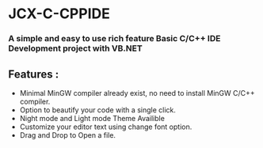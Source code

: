 # JCX-C-CPPIDE
### A simple and easy to use rich feature Basic C/C++ IDE Development project with VB.NET
## Features :
* Minimal MinGW compiler already exist, no need to install MinGW C/C++ compiler.
* Option to beautify your code with a single click.
* Night mode and Light mode Theme Availible
* Customize your editor text using change font option.
* Drag and Drop to Open a file.
